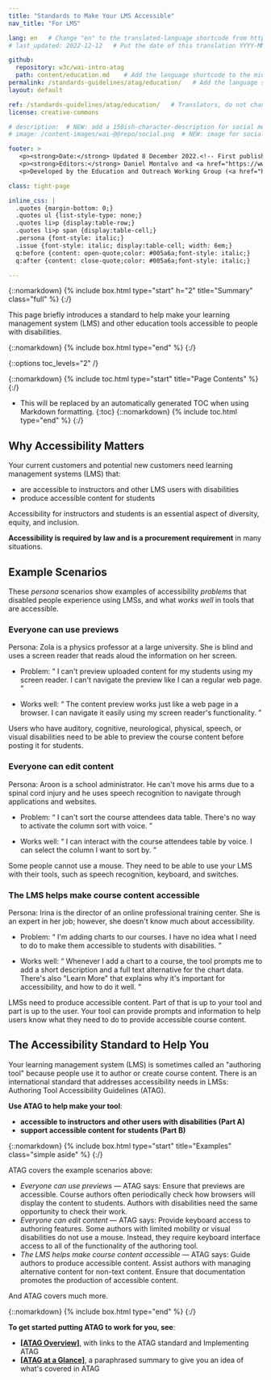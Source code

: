 ```yaml
---
title: "Standards to Make Your LMS Accessible"
nav_title: "For LMS"

lang: en   # Change "en" to the translated-language shortcode from https://www.iana.org/assignments/language-subtag-registry/language-subtag-registry
# last_updated: 2022-12-12   # Put the date of this translation YYYY-MM-DD (with month in the middle)

github:
  repository: w3c/wai-intro-atag
  path: content/education.md    # Add the language shortcode to the middle of the filename, for example: content/index.fr.md
permalink: /standards-guidelines/atag/education/   # Add the language shortcode to the end, with no slash at end, for example: /link/to/page/fr
layout: default

ref: /standards-guidelines/atag/education/   # Translators, do not change this
license: creative-commons

# description:  # NEW: add a 150ish-character-description for social media
# image: /content-images/wai-@@repo/social.png  # NEW: image for social media

footer: >
   <p><strong>Date:</strong> Updated 8 December 2022.<!-- First published December 2022. --></p>
   <p><strong>Editors:</strong> Daniel Montalvo and <a href="https://www.w3.org/People/Shawn/">Shawn Henry</a>. Contributors: Kevin White, Jade Matos Carew, and <a href="https://www.w3.org/groups/wg/eowg/participants">participants of the Education and Outreach Working Group</a>.</p>
   <p>Developed by the Education and Outreach Working Group (<a href="http://www.w3.org/WAI/EO">EOWG</a>). Developed as part of the <a href="https://www.w3.org/WAI/about/projects/wai-guide">WAI-Guide project</a>, co-funded by the European Commission.</p>

class: tight-page

inline_css: |
  .quotes {margin-bottom: 0;}
  .quotes ul {list-style-type: none;}
  .quotes li>p {display:table-row;}
  .quotes li>p span {display:table-cell;}
  .persona {font-style: italic;}
  .issue {font-style: italic; display:table-cell; width: 6em;}
  q:before {content: open-quote;color: #005a6a;font-style: italic;}
  q:after {content: close-quote;color: #005a6a;font-style: italic;}

---
```


{::nomarkdown}
{% include box.html type="start" h="2" title="Summary" class="full" %}
{:/}

This page briefly introduces a standard to help make your learning management system (LMS) and other education tools accessible to people with disabilities.

{::nomarkdown}
{% include box.html type="end" %}
{:/}

{::options toc_levels="2" /}

{::nomarkdown}
{% include toc.html type="start" title="Page Contents" %}
{:/}

- This will be replaced by an automatically generated TOC when using Markdown formatting.
{:toc}
{::nomarkdown}
{% include toc.html type="end" %}
{:/}

## Why Accessibility Matters

Your current customers and potential new customers need learning management systems (LMS) that:

* are accessible to instructors and other LMS users with disabilities
* produce accessible content for students

Accessibility for instructors and students is an essential aspect of diversity, equity, and inclusion.

**Accessibility is required by law and is a procurement requirement** in many situations.

## Example Scenarios

These _persona_ scenarios show examples of accessibility _problems_ that disabled people experience using LMSs, and what _works well_ in tools that are accessible.

### Everyone can use previews

<p><span class="persona">Persona: </span>
 Zola is a physics professor at a large university. She is blind and uses a screen reader that reads aloud the information on her screen.
</p>
<div class="quotes">
  <ul>
    <li>
      <p><span class="issue">Problem: </span><span><q>
        I can't preview uploaded content for my students using my screen reader. I can't navigate the preview like I can a regular web page.
      </q></span></p>
    </li>
    <li>
      <p><span class="issue">Works well: </span><span><q>
        The content preview works just like a web page in a browser. I can navigate it easily using my screen reader's functionality.
      </q></span></p>
    </li>
  </ul>
</div>

Users who have auditory, cognitive, neurological, physical, speech, or visual disabilities need to be able to preview the course content before posting it for students.

### Everyone can edit content

<p><span class="persona">Persona: </span>
  Aroon is a school administrator. He can't move his arms due to a spinal cord injury and he uses speech recognition to navigate through applications and websites.
</p>

<div class="quotes">
  <ul>
    <li>
      <p><span class="issue">Problem: </span><span><q>
        I can't sort the course attendees data table. There's no way to activate the column sort with voice.
      </q></span></p>
    </li>
    <li>
      <p><span class="issue">Works well: </span><span><q>
        I can interact with the course attendees table by voice. I can select the column I want to sort by.
      </q></span></p>
    </li>
  </ul>
</div>

Some people cannot use a mouse. They need to be able to use your LMS with their tools, such as speech recognition, keyboard, and switches. 

### The LMS helps make course content accessible

<p><span class="persona">Persona: </span>
  Irina is the director of an online professional training center. She is an expert in her job; however, she doesn't know much about accessibility.
</p>
<div class="quotes">
  <ul>
    <li>
      <p><span class="issue">Problem: </span><span><q>
        I'm adding charts to our courses. I have no idea what I need to do to make them accessible to students with disabilities.
      </q></span></p>
    </li>
    <li>
      <p><span class="issue">Works well: </span><span><q>
        Whenever I add a chart to a course, the tool prompts me to add a short description and a full text alternative for the chart data. There's also "Learn More" that explains why it's important for accessibility, and how to do it well.
</q></span></p>
    </li>
  </ul>
</div>

LMSs need to produce accessible content. Part of that is up to your tool and part is up to the user. Your tool can provide prompts and information to help users know what they need to do to provide accessible course content.

## The Accessibility Standard to Help You

Your learning management system (LMS) is sometimes called an "authoring tool" because people use it to author or create course content. There is an international standard that addresses accessibility needs in LMSs: Authoring Tool Accessibility Guidelines (ATAG).

**Use ATAG to help make your tool**:

* **accessible to instructors and other users with disabilities (Part A)**
* **support accessible content for students (Part B)**

{::nomarkdown}
{% include box.html type="start" title="Examples" class="simple aside" %}
{:/}

ATAG covers the example scenarios above:

* _Everyone can use previews_ &mdash; ATAG says: Ensure that previews are accessible. Course authors often periodically check how browsers will display the content to students. Authors with disabilities need the same opportunity to check their work.
* _Everyone can edit content_ &mdash; ATAG says: Provide keyboard access to authoring features. Some authors with limited mobility or visual disabilities do not use a mouse. Instead, they require keyboard interface access to all of the functionality of the authoring tool.
* _The LMS helps make course content accessible_ &mdash; ATAG says: Guide authors to produce accessible content. Assist authors with managing alternative content for non-text content. Ensure that documentation promotes the production of accessible content.

And ATAG covers much more.

{::nomarkdown}
{% include box.html type="end" %}
{:/}

**To get started putting ATAG to work for you, see**:

* **[[ATAG Overview]](/standards-guidelines/atag/)**, with links to the ATAG standard and Implementing ATAG
* **[[ATAG at a Glance]](/standards-guidelines/atag/glance/)**, a paraphrased summary to give you an idea of what's covered in ATAG
